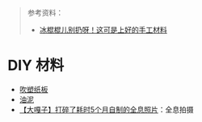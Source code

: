 > 参考资料：
>
> - [冰棍棍儿别扔呀！这可是上好的手工材料](https://zhuanlan.zhihu.com/p/171963047)

# DIY 材料

- [吹塑纸板](https://detail.tmall.com/item.htm?abbucket=19&id=669712115681&ns=1&spm=a230r.1.14.67.4e41308d3b2iPE)
- [油泥](https://detail.tmall.com/item.htm?abbucket=19&id=611429671875&ns=1&spm=a230r.1.14.19.378e407f33bT4h)
- [【大嘎子】打碎了耗时5个月自制的全息照片](https://www.bilibili.com/video/BV1QN411S7PT/?spm_id_from=333.999.0.0&vd_source=b736aa3d7f0fdf47b59ea3021dc810ab)：全息拍摄

